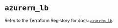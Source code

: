 # `azurerm_lb`

Refer to the Terraform Registory for docs: [`azurerm_lb`](https://www.terraform.io/docs/providers/azurerm/r/lb).
